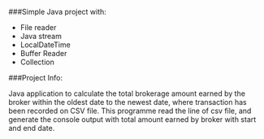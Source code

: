 ###Simple Java project with:
- File reader
- Java stream
- LocalDateTime
- Buffer Reader
- Collection

###Project Info:

Java application to calculate the total brokerage amount earned by the broker within the oldest date to the newest date, 
where transaction has been recorded on CSV file. This programme read the line of csv file, and generate the console output 
with total amount earned by broker with start and end date.
